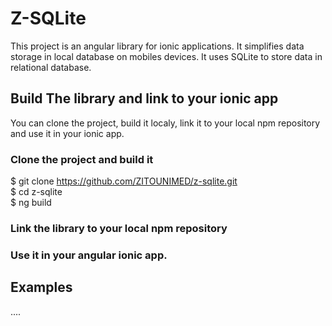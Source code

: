 # Z-SQLite

This project is an angular library for ionic applications. It simplifies data storage in local database on mobiles devices. It uses SQLite to store data in relational database.

## Build The library and link to your ionic app
You can clone the project, build it localy, link it to your local npm repository and use it in your ionic app.

### Clone the project and build it
$ git clone https://github.com/ZITOUNIMED/z-sqlite.git <br/>
$ cd z-sqlite <br/>
$ ng build  <br/>
### Link the library to your local npm repository

### Use it in your angular ionic app.

## Examples
....

